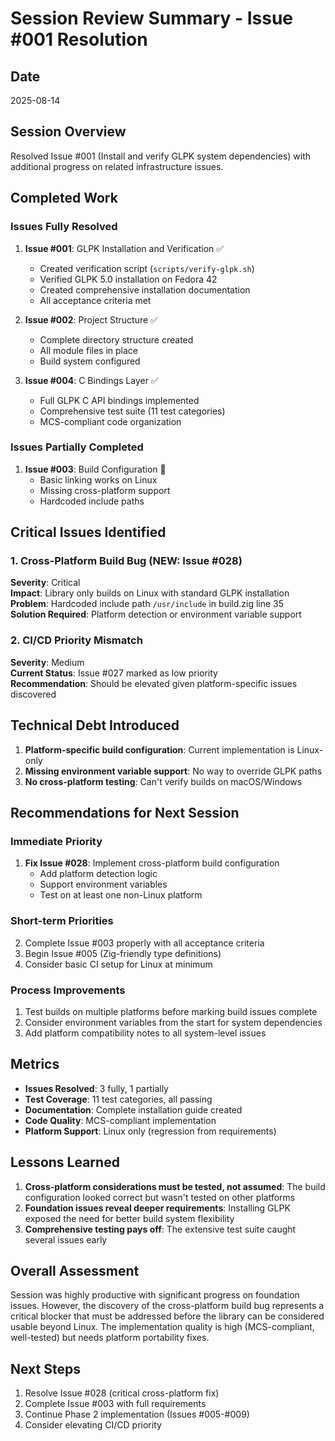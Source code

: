 # Session Review Summary - Issue #001 Resolution

## Date
2025-08-14

## Session Overview
Resolved Issue #001 (Install and verify GLPK system dependencies) with additional progress on related infrastructure issues.

## Completed Work

### Issues Fully Resolved
1. **Issue #001**: GLPK Installation and Verification ✅
   - Created verification script (`scripts/verify-glpk.sh`)
   - Verified GLPK 5.0 installation on Fedora 42
   - Created comprehensive installation documentation
   - All acceptance criteria met

2. **Issue #002**: Project Structure ✅
   - Complete directory structure created
   - All module files in place
   - Build system configured

3. **Issue #004**: C Bindings Layer ✅
   - Full GLPK C API bindings implemented
   - Comprehensive test suite (11 test categories)
   - MCS-compliant code organization

### Issues Partially Completed
1. **Issue #003**: Build Configuration 🚧
   - Basic linking works on Linux
   - Missing cross-platform support
   - Hardcoded include paths

## Critical Issues Identified

### 1. Cross-Platform Build Bug (NEW: Issue #028)
**Severity**: Critical  
**Impact**: Library only builds on Linux with standard GLPK installation  
**Problem**: Hardcoded include path `/usr/include` in build.zig line 35  
**Solution Required**: Platform detection or environment variable support

### 2. CI/CD Priority Mismatch
**Severity**: Medium  
**Current Status**: Issue #027 marked as low priority  
**Recommendation**: Should be elevated given platform-specific issues discovered

## Technical Debt Introduced
1. **Platform-specific build configuration**: Current implementation is Linux-only
2. **Missing environment variable support**: No way to override GLPK paths
3. **No cross-platform testing**: Can't verify builds on macOS/Windows

## Recommendations for Next Session

### Immediate Priority
1. **Fix Issue #028**: Implement cross-platform build configuration
   - Add platform detection logic
   - Support environment variables
   - Test on at least one non-Linux platform

### Short-term Priorities
2. Complete Issue #003 properly with all acceptance criteria
3. Begin Issue #005 (Zig-friendly type definitions)
4. Consider basic CI setup for Linux at minimum

### Process Improvements
1. Test builds on multiple platforms before marking build issues complete
2. Consider environment variables from the start for system dependencies
3. Add platform compatibility notes to all system-level issues

## Metrics
- **Issues Resolved**: 3 fully, 1 partially
- **Test Coverage**: 11 test categories, all passing
- **Documentation**: Complete installation guide created
- **Code Quality**: MCS-compliant implementation
- **Platform Support**: Linux only (regression from requirements)

## Lessons Learned
1. **Cross-platform considerations must be tested, not assumed**: The build configuration looked correct but wasn't tested on other platforms
2. **Foundation issues reveal deeper requirements**: Installing GLPK exposed the need for better build system flexibility
3. **Comprehensive testing pays off**: The extensive test suite caught several issues early

## Overall Assessment
Session was highly productive with significant progress on foundation issues. However, the discovery of the cross-platform build bug represents a critical blocker that must be addressed before the library can be considered usable beyond Linux. The implementation quality is high (MCS-compliant, well-tested) but needs platform portability fixes.

## Next Steps
1. Resolve Issue #028 (critical cross-platform fix)
2. Complete Issue #003 with full requirements
3. Continue Phase 2 implementation (Issues #005-#009)
4. Consider elevating CI/CD priority